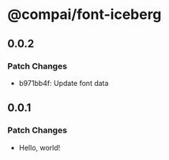 # @compai/font-iceberg

## 0.0.2

### Patch Changes

- b971bb4f: Update font data

## 0.0.1

### Patch Changes

- Hello, world!
